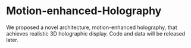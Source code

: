 # Motion-enhanced-Holography

We proposed a novel architecture, motion-enhanced holography, that achieves realistic 3D holographic display.
Code and data will be released later.
